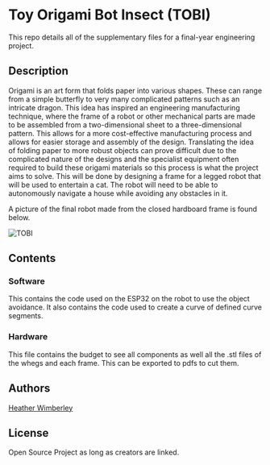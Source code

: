 # Toy Origami Bot Insect (TOBI)

This repo details all of the supplementary files for a final-year engineering project.

## Description

Origami is an art form that folds paper into various shapes. These can range from a simple
butterfly to very many complicated patterns such as an intricate dragon. This idea has inspired
an engineering manufacturing technique, where the frame of a robot or other mechanical parts
are made to be assembled from a two-dimensional sheet to a three-dimensional pattern. This
allows for a more cost-effective manufacturing process and allows for easier storage and assembly
of the design. Translating the idea of folding paper to more robust objects can prove difficult
due to the complicated nature of the designs and the specialist equipment often required to
build these origami materials so this process is what the project aims to solve. This will be
done by designing a frame for a legged robot that will be used to entertain a cat. The robot
will need to be able to autonomously navigate a house while avoiding any obstacles in it.

A picture of the final robot made from the closed hardboard frame is found below.

![TOBI](relative%20path/to/img.jpg?raw=true "Title")

## Contents
### Software

This contains the code used on the ESP32 on the robot to use the object avoidance. It also contains the code used to create a curve of defined curve segments.

### Hardware

This file contains the budget to see all components as well all the .stl files of the whegs and each frame. This can be exported to pdfs to cut them.

## Authors

[Heather Wimberley](https://github.com/Heather-Wimberley)

## License

Open Source Project as long as creators are linked.
